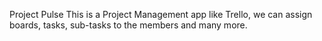 Project Pulse 
This is a Project Management app like Trello, we can assign boards, tasks, sub-tasks to the members and many more.
